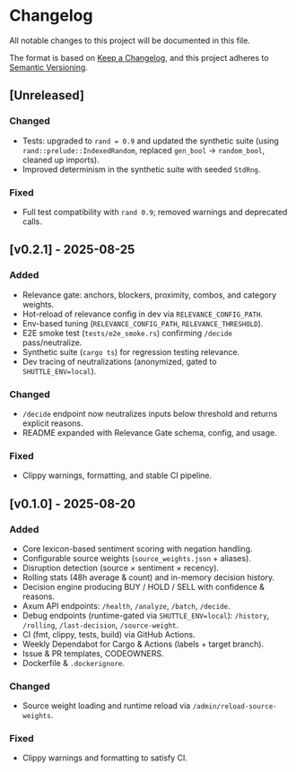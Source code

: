 # Changelog
All notable changes to this project will be documented in this file.

The format is based on [Keep a Changelog](https://keepachangelog.com/en/1.1.0/),
and this project adheres to [Semantic Versioning](https://semver.org/spec/v2.0.0.html).

## [Unreleased]
### Changed
- Tests: upgraded to `rand = 0.9` and updated the synthetic suite (using `rand::prelude::IndexedRandom`, replaced `gen_bool` → `random_bool`, cleaned up imports).
- Improved determinism in the synthetic suite with seeded `StdRng`.

### Fixed
- Full test compatibility with `rand 0.9`; removed warnings and deprecated calls.

## [v0.2.1] - 2025-08-25
### Added
- Relevance gate: anchors, blockers, proximity, combos, and category weights.
- Hot-reload of relevance config in dev via `RELEVANCE_CONFIG_PATH`.
- Env-based tuning (`RELEVANCE_CONFIG_PATH`, `RELEVANCE_THRESHOLD`).
- E2E smoke test (`tests/e2e_smoke.rs`) confirming `/decide` pass/neutralize.
- Synthetic suite (`cargo ts`) for regression testing relevance.
- Dev tracing of neutralizations (anonymized, gated to `SHUTTLE_ENV=local`).

### Changed
- `/decide` endpoint now neutralizes inputs below threshold and returns explicit reasons.
- README expanded with Relevance Gate schema, config, and usage.

### Fixed
- Clippy warnings, formatting, and stable CI pipeline.

## [v0.1.0] - 2025-08-20
### Added
- Core lexicon-based sentiment scoring with negation handling.
- Configurable source weights (`source_weights.json` + aliases).
- Disruption detection (source × sentiment × recency).
- Rolling stats (48h average & count) and in-memory decision history.
- Decision engine producing BUY / HOLD / SELL with confidence & reasons.
- Axum API endpoints: `/health`, `/analyze`, `/batch`, `/decide`.
- Debug endpoints (runtime-gated via `SHUTTLE_ENV=local`): `/history`, `/rolling`, `/last-decision`, `/source-weight`.
- CI (fmt, clippy, tests, build) via GitHub Actions.
- Weekly Dependabot for Cargo & Actions (labels + target branch).
- Issue & PR templates, CODEOWNERS.
- Dockerfile & `.dockerignore`.

### Changed
- Source weight loading and runtime reload via `/admin/reload-source-weights`.

### Fixed
- Clippy warnings and formatting to satisfy CI.